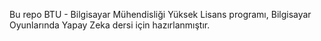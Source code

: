 Bu repo BTU - Bilgisayar Mühendisliği Yüksek Lisans programı, Bilgisayar Oyunlarında Yapay Zeka dersi için hazırlanmıştır.
